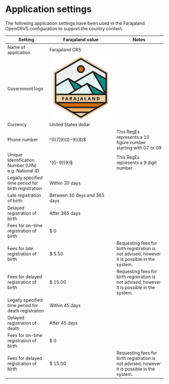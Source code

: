 # Application settings

The following application settings have been used in the Farajaland OpenCRVS configuration to support the country context.

| Setting                                              | Farajaland value                                                         | Notes                                                                                        |
| ---------------------------------------------------- | ------------------------------------------------------------------------ | -------------------------------------------------------------------------------------------- |
| Name of application                                  | Farajaland CRS                                                           |                                                                                              |
| Government logo                                      | <img src="../../.gitbook/assets/image (12).png" alt="" data-size="line"> |                                                                                              |
| Currency                                             | United States dollar                                                     |                                                                                              |
| Phone number                                         | ^0(7\|9)\[0-9]{8}$                                                       | This RegEx represents a 10 figure number starting with 07 or 09                              |
| Unique Identification Number (UIN) e.g. National ID  | ^\[0-9]{9}$                                                              | This RegEx represents a 9 digit number                                                       |
| Legally specified time period for birth registration | Within 30 days                                                           |                                                                                              |
| Late registration of birth                           | Between 30 days and 365 days                                             |                                                                                              |
| Delayed registration of birth                        | After 365 days                                                           |                                                                                              |
| Fees for on-time registration of birth               | $ 0                                                                      |                                                                                              |
| Fees for late registration of birth                  | $ 5.50                                                                   | Requesting fees for birth registration is not advised, however it is possible in the system. |
| Fees for delayed registration of birth               | $ 15.00                                                                  | Requesting fees for birth registration is not advised, however it is possible in the system. |
| Legally specified time period for death registration | Within 45 days                                                           |                                                                                              |
| Delayed registration of death                        | After 45 days                                                            |                                                                                              |
| Fees for on-time registration of birth               | $ 0                                                                      |                                                                                              |
| Fees for delayed registration of birth               | $ 15.00                                                                  | Requesting fees for birth registration is not advised, however it is possible in the system. |

